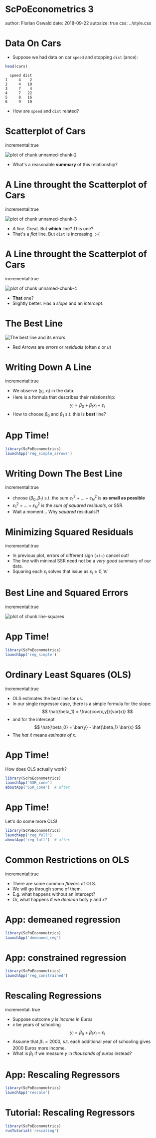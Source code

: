 ScPoEconometrics 3
========================================================
author: Florian Oswald
date: 2018-09-22
autosize: true
css: ../style.css

Data On Cars
============

* Suppose we had data on car `speed` and stopping `dist` (ance):


```r
head(cars)
```

```
  speed dist
1     4    2
2     4   10
3     7    4
4     7   22
5     8   16
6     9   10
```

* How are `speed` and `dist` related?

Scatterplot of Cars
===================
incremental:true

<img src="chapter3-figure/unnamed-chunk-2-1.png" title="plot of chunk unnamed-chunk-2" alt="plot of chunk unnamed-chunk-2" style="display: block; margin: auto;" />

* What's a reasonable **summary** of this relationship?

A Line throught the Scatterplot of Cars
===================
incremental:true

<img src="chapter3-figure/unnamed-chunk-3-1.png" title="plot of chunk unnamed-chunk-3" alt="plot of chunk unnamed-chunk-3" style="display: block; margin: auto;" />

* *A line*. Great. But **which** line? This one?
* That's a *flat* line. But `dist` is increasing. :-(


A Line throught the Scatterplot of Cars
===================
incremental:true

<img src="chapter3-figure/unnamed-chunk-4-1.png" title="plot of chunk unnamed-chunk-4" alt="plot of chunk unnamed-chunk-4" style="display: block; margin: auto;" />

* **That** one?
* Slightly better. Has a *slope* and an *intercept*.

The Best Line
======================





<img src="chapter3-figure/line-arrows-1.png" title="The best line and its errors" alt="The best line and its errors" style="display: block; margin: auto;" />

* Red Arrows are *errors* or *residuals* (often $\varepsilon$ or $u$)


Writing Down A Line
=============
incremental:true

* We observe $(y_i,x_i)$ in the data.
* Here is a formula that describes their relationship:
$$
y_i = \beta_0 + \beta_1 x_i + \varepsilon_i
$$
* How to choose $\beta_0$ and $\beta_1$ s.t. this is **best** line?

App Time!
=========


```r
library(ScPoEconometrics)
launchApp('reg_simple_arrows')
```

Writing Down The Best Line
=============
incremental:true

* choose $(\beta_0,\beta_1)$ s.t. the sum $\varepsilon_1^2 + \dots + \varepsilon_N^2$ is **as small as possible**
* $\varepsilon_1^2 + \dots + \varepsilon_N^2$ is the *sum of squared residuals*, or SSR.
* Wait a moment... Why *squared* residuals?!

Minimizing Squared Residuals
=============
incremental:true

* In previous plot, errors of different sign ($+/-$) cancel out!
* The line with minimal SSR need not be a *very good* summary of our data.
* Squaring each $\varepsilon_i$ solves that issue as $\varepsilon_i \geq 0, \forall i$

Best Line and Squared Errors
=============
incremental:true

<img src="chapter3-figure/line-squares-1.png" title="plot of chunk line-squares" alt="plot of chunk line-squares" style="display: block; margin: auto;" />

App Time!
=========


```r
library(ScPoEconometrics)
launchApp('reg_simple')
```

Ordinary Least Squares (OLS)
=================
incremental:true

* OLS estimates the best line for us.
* In our single regressor case, there is a simple formula for the slope:
  $$
  \hat{\beta_1} = \frac{cov(x,y)}{var(x)}
  $$
* and for the intercept
  $$
  \hat{\beta_0} = \bar{y} - \hat{\beta_1} \bar{x}
  $$
* The *hat* $\hat{x}$ means *estimate of* $x$.

App Time!
=========

How does OLS actually work?


```r
library(ScPoEconometrics)
launchApp('SSR_cone')
aboutApp('SSR_cone')  # after
```

App Time!
=========

Let's do some more OLS!


```r
library(ScPoEconometrics)
launchApp('reg_full')
aboutApp('reg_full')  # after
```

Common Restrictions on OLS
==========
incremental:true

* There are some common *flavors* of OLS.
* We will go through some of them.
* E.g. what happens without an intercept?
* Or, what happens if we *demean* boty $y$ and $x$?

App: demeaned regression
=========


```r
library(ScPoEconometrics)
launchApp('demeaned_reg')
```

App: constrained regression
=========


```r
library(ScPoEconometrics)
launchApp('reg_constrained')
```

Rescaling Regressions
=====================
incremental: true

* Suppose outcome $y$ is *income in Euros*
* $x$ be years of schooling
  $$
  y_i = \beta_0 + \beta_1 x_i + \varepsilon_i
  $$
* Assume that $\beta_1 = 2000$, s.t. each additional year of schooling gives 2000 Euros more income.
* What is $\beta_1$ if we measure $y$ in *thousands of euros* instead?

App: Rescaling Regressors
=========


```r
library(ScPoEconometrics)
launchApp('rescale')
```


Tutorial: Rescaling Regressors
=========


```r
library(ScPoEconometrics)
runTutorial('rescaling')
```


